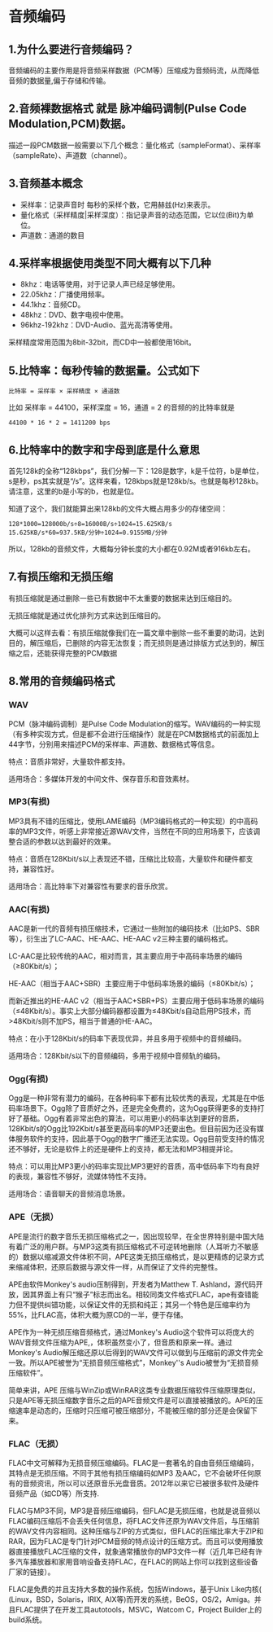 # 音频编码

## 1.为什么要进行音频编码？
音频编码的主要作用是将音频采样数据（PCM等）压缩成为音频码流，从而降低音频的数据量,偏于存储和传输。

## 2.音频裸数据格式 就是 脉冲编码调制(Pulse Code Modulation,PCM)数据。

描述一段PCM数据一般需要以下几个概念：量化格式（sampleFormat）、采样率（sampleRate）、声道数（channel）。

## 3.音频基本概念
- 采样率：记录声音时 每秒的采样个数，它用赫兹(Hz)来表示。
- 量化格式（采样精度|采样深度）：指记录声音的动态范围，它以位(Bit)为单位。
- 声道数：通道的数目


## 4.采样率根据使用类型不同大概有以下几种

- 8khz：电话等使用，对于记录人声已经足够使用。
- 22.05khz：广播使用频率。
- 44.1khz：音频CD。
- 48khz：DVD、数字电视中使用。
- 96khz-192khz：DVD-Audio、蓝光高清等使用。

采样精度常用范围为8bit-32bit，而CD中一般都使用16bit。



## 5.比特率：每秒传输的数据量。公式如下

```
比特率 = 采样率 × 采样精度 × 通道数 
```

比如 采样率 = 44100，采样深度 = 16，通道 = 2 的音频的的比特率就是

```
44100 * 16 * 2 = 1411200 bps
```

## 6.比特率中的数字和字母到底是什么意思

首先128k的全称“128kbps”，我们分解一下：128是数字，k是千位符，b是单位，s是秒，ps其实就是“/s”。这样来看，128kbps就是128kb/s。也就是每秒128kb。请注意，这里的b是小写的b，也就是位。

知道了这个，我们就能算出来128kb的文件大概占用多少的存储空间：

```
128*1000=128000b/s÷8=16000B/s÷1024=15.625KB/s 
15.625KB/s*60=937.5KB/分钟÷1024=0.9155MB/分钟 
```

所以，128kb的音频文件，大概每分钟长度的大小都在0.92M或者916kb左右。



## 7.有损压缩和无损压缩

有损压缩就是通过删除一些已有数据中不太重要的数据来达到压缩目的。

无损压缩就是通过优化排列方式来达到压缩目的。

大概可以这样去看：有损压缩就像我们在一篇文章中删除一些不重要的助词，达到目的，解压缩后，已删除的内容无法恢复；而无损则是通过排版方式达到的，解压缩之后，还能获得完整的PCM数据



## 8.常用的音频编码格式

### WAV

PCM（脉冲编码调制）是Pulse Code Modulation的缩写。WAV编码的一种实现（有多种实现方式，但是都不会进行压缩操作）就是在PCM数据格式的前面加上44字节，分别用来描述PCM的采样率、声道数、数据格式等信息。

特点：音质非常好，大量软件都支持。

适用场合：多媒体开发的中间文件、保存音乐和音效素材。



### MP3(有损)

MP3具有不错的压缩比，使用LAME编码（MP3编码格式的一种实现）的中高码率的MP3文件，听感上非常接近源WAV文件，当然在不同的应用场景下，应该调整合适的参数以达到最好的效果。

特点：音质在128Kbit/s以上表现还不错，压缩比比较高，大量软件和硬件都支持，兼容性好。

适用场合：高比特率下对兼容性有要求的音乐欣赏。



### AAC(有损)

AAC是新一代的音频有损压缩技术，它通过一些附加的编码技术（比如PS、SBR等），衍生出了LC-AAC、HE-AAC、HE-AAC v2三种主要的编码格式。

LC-AAC是比较传统的AAC，相对而言，其主要应用于中高码率场景的编码（≥80Kbit/s）；

HE-AAC（相当于AAC+SBR）主要应用于中低码率场景的编码（≤80Kbit/s）；

而新近推出的HE-AAC v2（相当于AAC+SBR+PS）主要应用于低码率场景的编码（≤48Kbit/s）。事实上大部分编码器都设置为≤48Kbit/s自动启用PS技术，而>48Kbit/s则不加PS，相当于普通的HE-AAC。

特点：在小于128Kbit/s的码率下表现优异，并且多用于视频中的音频编码。

适用场合：128Kbit/s以下的音频编码，多用于视频中音频轨的编码。



### Ogg(有损)

Ogg是一种非常有潜力的编码，在各种码率下都有比较优秀的表现，尤其是在中低码率场景下。Ogg除了音质好之外，还是完全免费的，这为Ogg获得更多的支持打好了基础。Ogg有着非常出色的算法，可以用更小的码率达到更好的音质，128Kbit/s的Ogg比192Kbit/s甚至更高码率的MP3还要出色。但目前因为还没有媒体服务软件的支持，因此基于Ogg的数字广播还无法实现。Ogg目前受支持的情况还不够好，无论是软件上的还是硬件上的支持，都无法和MP3相提并论。

特点：可以用比MP3更小的码率实现比MP3更好的音质，高中低码率下均有良好的表现，兼容性不够好，流媒体特性不支持。

适用场合：语音聊天的音频消息场景。



### APE（无损）

APE是流行的数字音乐无损压缩格式之一，因出现较早，在全世界特别是中国大陆有着广泛的用户群。与MP3这类有损压缩格式不可逆转地删除（人耳听力不敏感的）数据以缩减源文件体积不同，APE这类无损压缩格式，是以更精炼的记录方式来缩减体积，还原后数据与源文件一样，从而保证了文件的完整性。

APE由软件Monkey's audio压制得到，开发者为Matthew T. Ashland，源代码开放，因其界面上有只“猴子”标志而出名。相较同类文件格式FLAC，ape有查错能力但不提供纠错功能，以保证文件的无损和纯正；其另一个特色是压缩率约为55%，比FLAC高，体积大概为原CD的一半，便于存储。

APE作为一种无损压缩音频格式，通过Monkey's Audio这个软件可以将庞大的WAV音频文件压缩为APE,，体积虽然变小了，但音质和原来一样。通过Monkey's Audio解压缩还原以后得到的WAV文件可以做到与压缩前的源文件完全一致。所以APE被誉为“无损音频压缩格式”，Monkey''s Audio被誉为“无损音频压缩软件”。

简单来讲，APE 压缩与WinZip或WinRAR这类专业数据压缩软件压缩原理类似，只是APE等无损压缩数字音乐之后的APE音频文件是可以直接被播放的。APE的压缩速率是动态的，压缩时只压缩可被压缩部分，不能被压缩的部分还是会保留下来。



### FLAC（无损）

FLAC中文可解释为无损音频压缩编码。FLAC是一套著名的自由音频压缩编码，其特点是无损压缩。不同于其他有损压缩编码如MP3 及AAC，它不会破坏任何原有的音频资讯，所以可以还原音乐光盘音质。2012年以来它已被很多软件及硬件音频产品（如CD等）所支持.

FLAC与MP3不同，MP3是音频压缩编码，但FLAC是无损压缩，也就是说音频以FLAC编码压缩后不会丢失任何信息，将FLAC文件还原为WAV文件后，与压缩前的WAV文件内容相同。这种压缩与ZIP的方式类似，但FLAC的压缩比率大于ZIP和RAR，因为FLAC是专门针对PCM音频的特点设计的压缩方式。而且可以使用播放器直接播放FLAC压缩的文件，就象通常播放你的MP3文件一样（近几年已经有许多汽车播放器和家用音响设备支持FLAC，在FLAC的网站上你可以找到这些设备厂家的链接）。

FLAC是免费的并且支持大多数的操作系统，包括Windows，基于Unix Like内核( (Linux，BSD，Solaris，IRIX, AIX等)而开发的系统，BeOS，OS/2，Amiga。并且FLAC提供了在开发工具autotools，MSVC，Watcom C，Project Builder上的build系统。